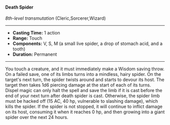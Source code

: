 #### Death Spider
*8th-level transmutation* (Cleric,Sorcerer,Wizard)
___
- **Casting Time:** 1 action
- **Range:** Touch
- **Components:** V, S, M (a small live spider, a drop of stomach acid, and a tooth)
- **Duration:** Permanent
---
You touch a creature, and it must immediately
make a Wisdom saving throw. On a failed save, one
of its limbs turns into a mindless, hairy spider. On
the target's next turn, the spider twists around and
starts to devour its host. The target then takes 1d6
piercing damage at the start of each of its turns.
Dispel magic  can only halt the spell and save the
limb if it is cast before the end of your next turn
after death spider  is cast. Otherwise, the spider limb
must be hacked off (15 AC, 40 hp, vulnerable to
slashing damage), which kills the spider. If the
spider is not stopped, it will continue to inflict
damage on its host, consuming it when it reaches 0
hp, and then growing into a giant spider  over the
next 24 hours.
